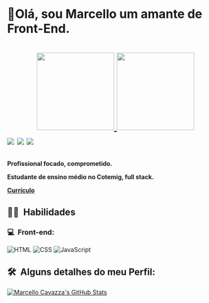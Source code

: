 <h1>👋Olá, sou Marcello um amante de Front-End.<h1>
<p align="center">
  <div align="center">
  <a href="https://github.com/rafaballerini">
  <img height="180em" src="https://github-readme-stats.vercel.app/api?username=MarcelloCavazza&show_icons=true&theme=dracula&include_all_commits=true&count_private=true"/>
  <img height="180em" src="https://github-readme-stats.vercel.app/api/top-langs/?username=MarcelloCavazza&layout=compact&langs_count=7&theme=dracula"/>
</div>
  <a href="https://instagram.com/cavatsza" target="_blank"><img src="https://img.shields.io/badge/-@cavatsza_-E4405F?style=flat-square&logo=Instagram&logoColor=white"/></a>
  <!-- <a href="https://dicasparadevs.com.br"><img src="https://img.shields.io/badge/-dicasparadevs.com.br-3423A6?style=flat-square&logo=Google-Chrome&logoColor=white"/>-->
  <a href="https://www.linkedin.com/in/marcello-henrique-cavazza-oliveira-b5a978201/" target="_blank"><img src="https://img.shields.io/badge/-Marcello%20Cavazza-0077B5?style=flat-square&logo=Linkedin&logoColor=white"/></a>
  <a href="mailto:marcellocavazzaoliveira@gmail.com" target="_blank"><img src="https://img.shields.io/badge/-Gmail-D14836?style=flat-square&logo=Gmail&logoColor=white"/></a>
  </p>
  <p><h4>Profissional focado, comprometido. 
  
  Estudante de ensino médio no Cotemig, full stack.
  
  <a href="https://docs.google.com/document/u/2/d/e/2PACX-1vQFxMu24_UCi5Z5ifZtYqayo-I1SefMh5uYGJ0t9P1LwgO7pUyJsVtK5fho8qgmnuJYtzEE0SW5nFgX/pub" target="_blank">Currículo</a>
  </h4>
</p>

<h2> 👨‍💻 &nbsp;Habilidades</h2>
<h3>💻 &nbsp;Front-end:</h3>

![HTML](https://img.shields.io/badge/-HTML-333333?style=flat&logo=HTML5)
![CSS](https://img.shields.io/badge/-CSS-333333?style=flat&logo=CSS3&logoColor=1572B6)
![JavaScript](https://img.shields.io/badge/-JavaScript-333333?style=flat&logo=javascript)

<h2>🛠 &nbsp;Alguns detalhes do meu Perfil:</h2>

[![Marcello Cavazza's GitHub Stats](https://github-readme-stats.vercel.app/api?username=MarcelloCavazza)](https://github.com/anuraghazra/github-readme-stats)
